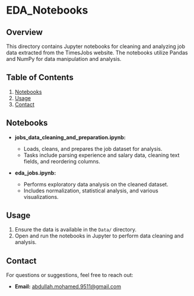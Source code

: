 # EDA_Notebooks

## Overview

This directory contains Jupyter notebooks for cleaning and analyzing job data extracted from the TimesJobs website. The notebooks utilize Pandas and NumPy for data manipulation and analysis.

## Table of Contents

1. [Notebooks](#notebooks)
2. [Usage](#usage)
3. [Contact](#contact)

## Notebooks

- **jobs_data_cleaning_and_preparation.ipynb:** 
  - Loads, cleans, and prepares the job dataset for analysis.
  - Tasks include parsing experience and salary data, cleaning text fields, and reordering columns.

- **eda_jobs.ipynb:** 
  - Performs exploratory data analysis on the cleaned dataset.
  - Includes normalization, statistical analysis, and various visualizations.

## Usage

1. Ensure the data is available in the `Data/` directory.
2. Open and run the notebooks in Jupyter to perform data cleaning and analysis.

## Contact

For questions or suggestions, feel free to reach out:

- **Email:** [abdullah.mohamed.9511@gmail.com](mailto:abdullah.mohamed.9511@gmail.com)
